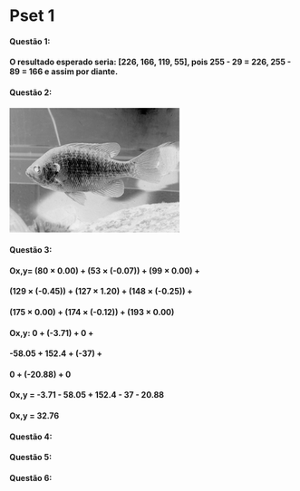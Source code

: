 # Pset 1
#### Questão 1:
#### O resultado esperado seria: [226, 166, 119, 55], pois 255 - 29 = 226, 255 - 89 = 166 e assim por diante.

#### Questão 2:
![bluegillInvertida](https://github.com/VladimirGB1/uvv_LP_cc3m/blob/main/Pset%201/Imagens/bluegillInvertida.png)

#### Questão 3:
#### Ox,y= (80 × 0.00) + (53 × (-0.07)) + (99 × 0.00) +
####       (129 × (-0.45)) + (127 × 1.20) + (148 × (-0.25)) +
####       (175 × 0.00) + (174 × (-0.12)) + (193 × 0.00)

#### Ox,y: 0 + (-3.71) + 0 +
####       -58.05 + 152.4 + (-37) +
####       0 + (-20.88) + 0

#### Ox,y = -3.71 - 58.05 + 152.4 - 37 - 20.88
#### Ox,y = 32.76

#### Questão 4:

#### Questão 5:

#### Questão 6:
